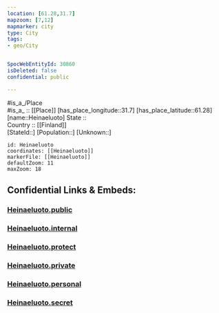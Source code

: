 ```yaml
---
location: [61.28,31.7] 
mapzoom: [7,12] 
mapmarker: city 
type: City
tags:
- geo/City


SpocWebEntityId: 30860
isDeleted: false
confidential: public

---
```

#is_a_/Place  
#is_a_ :: [[Place]] 
[has_place_longitude::31.7] 
[has_place_latitude::61.28] 
[name::Heinaeluoto] 
State ::  
Country :: [[Finland]]  
[StateId::] 
[Population::] 
[Unknown::] 


```leaflet
id: Heinaeluoto
coordinates: [[Heinaeluoto]] 
markerFile: [[Heinaeluoto]] 
defaultZoom: 11 
maxZoom: 18
```


## Confidential Links & Embeds: 

### [Heinaeluoto.public](/_public/\Earth\Continent\Europe\Europe~East\Russia\Russia~NorthWest\Karelia~Republic\CityHeinaeluoto.public.md) 

### [Heinaeluoto.internal](/_internal/\Earth\Continent\Europe\Europe~East\Russia\Russia~NorthWest\Karelia~Republic\CityHeinaeluoto.internal.md) 

### [Heinaeluoto.protect](/_protect/\Earth\Continent\Europe\Europe~East\Russia\Russia~NorthWest\Karelia~Republic\CityHeinaeluoto.protect.md) 

### [Heinaeluoto.private](/_private/\Earth\Continent\Europe\Europe~East\Russia\Russia~NorthWest\Karelia~Republic\CityHeinaeluoto.private.md) 

### [Heinaeluoto.personal](/_personal/\Earth\Continent\Europe\Europe~East\Russia\Russia~NorthWest\Karelia~Republic\CityHeinaeluoto.personal.md) 

### [Heinaeluoto.secret](/_secret/\Earth\Continent\Europe\Europe~East\Russia\Russia~NorthWest\Karelia~Republic\CityHeinaeluoto.secret.md)


